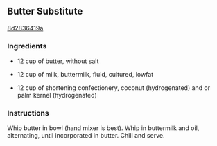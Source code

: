 ## Butter Substitute

[8d2836419a](http://www.food.com/recipe/butter-substitute-276622)

### Ingredients

 - 12 cup of butter, without salt

 - 12 cup of milk, buttermilk, fluid, cultured, lowfat

 - 12 cup of shortening confectionery, coconut (hydrogenated) and or palm kernel (hydrogenated)

### Instructions

Whip butter in bowl (hand mixer is best). Whip in buttermilk and oil, alternating, until incorporated in butter. Chill and serve.
